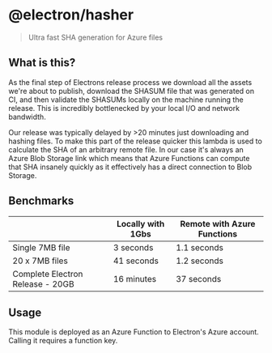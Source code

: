 # @electron/hasher

> Ultra fast SHA generation for Azure files

## What is this?

As the final step of Electrons release process we download all the assets we're
about to publish, download the SHASUM file that was generated on CI, and then
validate the SHASUMs locally on the machine running the release.  This is
incredibly bottlenecked by your local I/O and network bandwidth.

Our release was typically delayed by >20 minutes just downloading and hashing
files. To make this part of the release quicker this lambda is used to calculate
the SHA of an arbitrary remote file.  In our case it's always an Azure Blob Storage
link which means that Azure Functions can compute that SHA insanely quickly as it effectively
has a direct connection to Blob Storage.

## Benchmarks

| | Locally with 1Gbs | Remote with Azure Functions |
|-|-------------------|--------------------|
| Single 7MB file | 3 seconds | 1.1 seconds |
| 20 x 7MB files | 41 seconds | 1.2 seconds |
| Complete Electron Release - 20GB | 16 minutes | 37 seconds |

## Usage

This module is deployed as an Azure Function to Electron's Azure account. Calling
it requires a function key.
